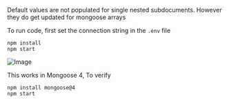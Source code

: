 Default values are not populated for single nested subdocuments.
However they do get updated for mongoose arrays

To run code, first set the connection string in the `.env` file

```
npm install
npm start
```

![Image](../master/image.png?raw=true)

This works in Mongoose 4,
To verify

```
npm install mongoose@4
npm start
```

